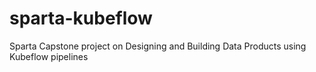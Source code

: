 # sparta-kubeflow
Sparta Capstone project on Designing and Building Data Products using Kubeflow pipelines
